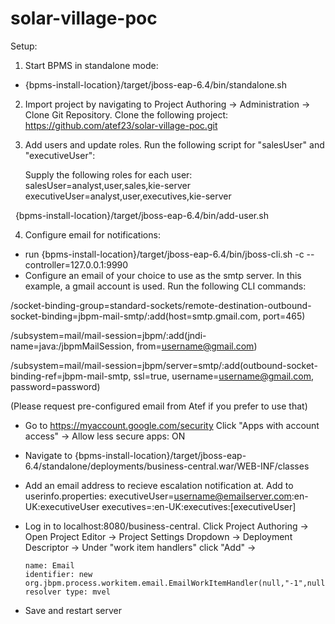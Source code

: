 # solar-village-poc

Setup:

1. Start BPMS in standalone mode:
  - {bpms-install-location}/target/jboss-eap-6.4/bin/standalone.sh

2. Import project by navigating to Project Authoring -> Administration -> Clone Git Repository. Clone the following project:
  https://github.com/atef23/solar-village-poc.git
  
3. Add users and update roles. Run the following script for "salesUser" and "executiveUser":
  
      Supply the following roles for each user:
      salesUser=analyst,user,sales,kie-server
      executiveUser=analyst,user,executives,kie-server
    
      {bpms-install-location}/target/jboss-eap-6.4/bin/add-user.sh

4. Configure email for notifications:
  - run {bpms-install-location}/target/jboss-eap-6.4/bin/jboss-cli.sh -c --controller=127.0.0.1:9990
  - Configure an email of your choice to use as the smtp server. In this example, a gmail account is used. Run the following    CLI commands: 
  
  /socket-binding-group=standard-sockets/remote-destination-outbound-socket-binding=jbpm-mail-smtp/:add(host=smtp.gmail.com, port=465)
  
 /subsystem=mail/mail-session=jbpm/:add(jndi-name=java:/jbpmMailSession, from=username@gmail.com)  
 
 /subsystem=mail/mail-session=jbpm/server=smtp/:add(outbound-socket-binding-ref=jbpm-mail-smtp, ssl=true, username=username@gmail.com, password=password)     
  
(Please request pre-configured email from Atef if you prefer to use that)

  - Go to https://myaccount.google.com/security Click "Apps with account access" -> Allow less secure apps: ON
  
  - Navigate to {bpms-install-location}/target/jboss-eap-6.4/standalone/deployments/business-central.war/WEB-INF/classes
  - Add an email address to recieve escalation notification at. Add to userinfo.properties:
      executiveUser=username@emailserver.com:en-UK:executiveUser
      executives=:en-UK:executives:[executiveUser]
      
  - Log in to localhost:8080/business-central. Click Project Authoring -> Open Project Editor -> Project Settings Dropdown ->       Deployment Descriptor -> Under "work item handlers" click "Add" -> 

        name: Email
        identifier: new org.jbpm.process.workitem.email.EmailWorkItemHandler(null,"-1",null,null,true)
        resolver type: mvel
        
  - Save and restart server
